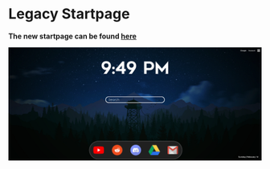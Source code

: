 Legacy Startpage
===================
**The new startpage can be found [here](https://crabo-7498.github.io/new-startpage/)**


[![preview](https://raw.githubusercontent.com/Crabo-7498/Crabo-7498.github.io/master/img/others/prev_02.png)](https://crabo-7498.github.io/)
